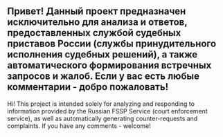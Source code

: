 Привет!
Данный проект предназначен исключительно для анализа и ответов, предоставленных службой судебных приставов России (службы принудительного исполнения судебных решений), а также автоматического формирования встречных запросов и жалоб.
Если у вас есть любые комментарии - добро пожаловать!
-----
Hi!
This project is intended solely for analyzing and responding to information provided by the Russian FSSP Service (court enforcement service), as well as automatically generating counter-requests and complaints.
If you have any comments - welcome!
